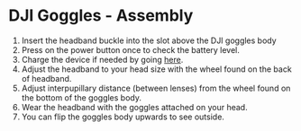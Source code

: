 # DJI Goggles - Assembly

1. Insert the headband buckle into the slot above the DJI goggles body
2. Press on the power button once to check the battery level.
3. Charge the device if needed by going [here](charging).
4. Adjust the headband to your head size with the wheel found on the back of headband.
5. Adjust interpupillary distance (between lenses) from the wheel found on the bottom of the goggles body.
6. Wear the headband with the goggles attached on your head.
7. You can flip the goggles body upwards to see outside.


